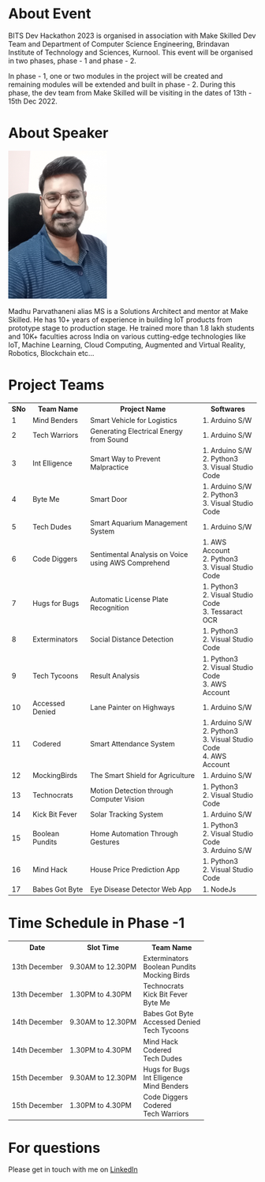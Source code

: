 # About Event

BITS Dev Hackathon 2023 is organised in association with Make Skilled Dev Team and Department of Computer Science Engineering, Brindavan Institute of Technology and Sciences, Kurnool. This event will be organised in two phases, phase - 1 and phase - 2. 

In phase - 1, one or two modules in the project will be created and remaining modules will be extended and built in phase - 2. During this phase, the dev team from Make Skilled will be visiting in the dates of 13th - 15th Dec 2022.

# About Speaker

<img src="https://raw.githubusercontent.com/madblocksgit/ETAI-2021---VSSUT-11th-aug-iot-session/main/maddy.jpg" height="300" width="200" />

Madhu Parvathaneni alias MS is a Solutions Architect and mentor at Make Skilled. He has 10+ years of experience in building IoT products from prototype stage to production stage. He trained more than 1.8 lakh students and 10K+ faculties across India on various cutting-edge technologies like IoT, Machine Learning, Cloud Computing, Augmented and Virtual Reality, Robotics, Blockchain etc...

# Project Teams
<table>
  <tr>
    <th>SNo</th>
    <th>Team Name</th>
    <th>Project Name</th>
    <th>Softwares</th>
  </tr>
  <tr>
    <td>1</td>
    <td>Mind Benders</td>
    <td>Smart Vehicle for Logistics</td>
    <td>1. Arduino S/W</td>
  </tr>
  <tr>
    <td>2</td>
    <td>Tech Warriors</td>
    <td>Generating Electrical Energy from Sound</td>
    <td>1. Arduino S/W</td>
  </tr>
  <tr>
    <td>3</td>
    <td>Int Elligence</td>
    <td>Smart Way to Prevent Malpractice</td>
    <td>1. Arduino S/W<br/>2. Python3<br/>3. Visual Studio Code</td>
  </tr>
  <tr>
    <td>4</td>
    <td>Byte Me</td>
    <td>Smart Door</td>
    <td>1. Arduino S/W<br/>2. Python3<br/>3. Visual Studio Code</td>
  </tr>
  <tr>
    <td>5</td>
    <td>Tech Dudes</td>
    <td>Smart Aquarium Management System</td>
    <td>1. Arduino S/W</td>
  </tr>
  <tr>
    <td>6</td>
    <td>Code Diggers</td>
    <td>Sentimental Analysis on Voice using AWS Comprehend</td>
    <td>1. AWS Account<br/>2. Python3<br/>3. Visual Studio Code</td>
  </tr>
  <tr>
    <td>7</td>
    <td>Hugs for Bugs</td>
    <td>Automatic License Plate Recognition</td>
    <td>1. Python3<br/>2. Visual Studio Code<br/>3. Tessaract OCR</td>
  </tr>
  <tr>
    <td>8</td>
    <td>Exterminators</td>
    <td>Social Distance Detection</td>
    <td>1. Python3<br/>2. Visual Studio Code</td>
  </tr>
  <tr>
    <td>9</td>
    <td>Tech Tycoons</td>
    <td>Result Analysis</td>
    <td>1. Python3<br/>2. Visual Studio Code<br/>3. AWS Account</td>
  </tr>
  <tr>
    <td>10</td>
    <td>Accessed Denied</td>
    <td>Lane Painter on Highways</td>
    <td>1. Arduino S/W</td>
  </tr>
  <tr>
    <td>11</td>
    <td>Codered</td>
    <td>Smart Attendance System</td>
    <td>1. Arduino S/W<br/>2. Python3<br/>3. Visual Studio Code<br/>4. AWS Account</td>
  </tr>
  <tr>
    <td>12</td>
    <td>MockingBirds</td>
    <td>The Smart Shield for Agriculture</td>
    <td>1. Arduino S/W</td>
  </tr>
  <tr>
    <td>13</td>
    <td>Technocrats</td>
    <td>Motion Detection through Computer Vision</td>
    <td>1. Python3<br/>2. Visual Studio Code</td>
  </tr>
  <tr>
    <td>14</td>
    <td>Kick Bit Fever</td>
    <td>Solar Tracking System</td>
    <td>1. Arduino S/W</td>
  </tr>
  <tr>
    <td>15</td>
    <td>Boolean Pundits</td>
    <td>Home Automation Through Gestures</td>
    <td>1. Python3<br/>2. Visual Studio Code<br/>3. Arduino S/W</td>  
  </tr>
  <tr>
    <td>16</td>
    <td>Mind Hack</td>
    <td>House Price Prediction App</td>
    <td>1. Python3<br/>2. Visual Studio Code</td>
  </tr>
  <tr>
    <td>17</td>
    <td>Babes Got Byte</td>
    <td>Eye Disease Detector Web App</td>
    <td>1. NodeJs</td>
  </tr>
</table>

# Time Schedule in Phase -1

<table>
  <tr>
    <th>Date</th>
    <th>Slot Time</th>
    <th>Team Name</th>
  </tr>
  <tr>
    <td>13th December</td>
    <td>9.30AM to 12.30PM</td>
    <td>Exterminators <br/>Boolean Pundits <br/>Mocking Birds</td>
  </tr>
  <tr>
    <td>13th December</td>
    <td>1.30PM to 4.30PM</td>
    <td>Technocrats <br/>Kick Bit Fever <br/>Byte Me</td>
  </tr>
  <tr>
    <td>14th December</td>
    <td>9.30AM to 12.30PM</td>
    <td>Babes Got Byte <br/>Accessed Denied <br/>Tech Tycoons</td>
  </tr>
  <tr>
    <td>14th December</td>
    <td>1.30PM to 4.30PM</td>
    <td>Mind Hack <br/>Codered <br/>Tech Dudes</td>
  </tr>
  <tr>
    <td>15th December</td>
    <td>9.30AM to 12.30PM</td>
    <td>Hugs for Bugs <br/>Int Elligence <br/>Mind Benders</td>
  </tr>
  <tr>
    <td>15th December</td>
    <td>1.30PM to 4.30PM</td>
    <td>Code Diggers <br/>Codered <br/>Tech Warriors</td>
  </tr>
</table>

# For questions
Please get in touch with me on <a href="https://linkedin.com/in/MadhuPIoT"> LinkedIn </a>
